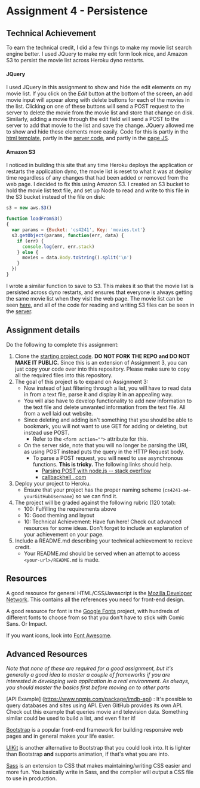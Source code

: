 
Assignment 4 - Persistence
===

Technical Achievement
---

To earn the technical credit, I did a few things to make my movie list search engine better. I used JQuery to make my edit form look nice, and Amazon S3 to persist the movie list across Heroku dyno restarts.

#### JQuery

I used JQuery in this assignment to show and hide the edit elements on my movie list. If you click on the *Edit* button at the bottom of the screen, an add movie input will appear along with delete buttons for each of the movies in the list. Clicking on one of these buttons will send a POST request to the server to delete the movie from the movie list and store that change on disk. Similarly, adding a movie through the edit field will send a POST to the server to add that movie to the list and save the change. JQuery allowed me to show and hide these elements more easily. Code for this is partly in the [html template](http://cs4241-a4-arthurlockman.herokuapp.com/template.html), partly in the [server code](http://cs4241-a4-arthurlockman.herokuapp.com/server.js), and partly in the [page JS](http://cs4241-a4-arthurlockman.herokuapp.com).

#### Amazon S3

I noticed in building this site that any time Heroku deploys the application or restarts the application dyno, the movie list is reset to what it was at deploy time regardless of any changes that had been added or removed from the web page. I decided to fix this using Amazon S3. I created an S3 bucket to hold the movie list text file, and set up Node to read and write to this file in the S3 bucket instead of the file on disk:

```javascript
s3 = new aws.S3()

function loadFromS3()
{
  var params = {Bucket: 'cs4241', Key: 'movies.txt'}
  s3.getObject(params, function(err, data) {
    if (err) {
      console.log(err, err.stack)
    } else {
      movies = data.Body.toString().split('\n')
    }
  })
}
```

I wrote a similar function to save to S3. This makes it so that the movie list is persisted across dyno restarts, and ensures that everyone is always getting the same movie list when they visit the web page. The movie list can be seen [here](https://s3.amazonaws.com/cs4241/movies.txt), and all of the code for reading and writing S3 files can be seen in the [server](http://cs4241-a4-arthurlockman.herokuapp.com/server.js).

Assignment details
---

Do the following to complete this assignment:

1. Clone the [starting project code](https://github.com/cs4241-16b/A4-Persistence). **DO NOT FORK THE REPO and DO NOT MAKE IT PUBLIC.** Since this is an extension of Assignment 3, you can just copy your code over into this repository. Please make sure to copy all the required files into this repository. 
2. The goal of this project is to expand on Assignment 3: 
   * Now instead of just filtering through a list, you will have to read data in from a text file, parse it and display it in an appealing way. 
   * You will also have to develop functionality to add new information to the text file and delete unwanted information from the text file. All from a well laid out website. 
   * Since deleting and adding isn't something that you should be able to bookmark, you will not want to use GET for adding or deleting, but instead use POST.
     * Refer to the `<form action="">` attribute for this.
   * On the server side, note that you will no longer be parsing the URI, as using POST instead puts the query in the HTTP Request body. 
     * To parse a POST request, you will need to use asynchronous functions. **This is tricky.** The following links should help.
       * [Parsing POST with node.js -- stack overflow](http://stackoverflow.com/a/8640308/2405902)
       * [callbackhell . com](http://callbackhell.com/)
3. Deploy your project to Heroku.
   * Ensure that your project has the proper naming scheme (`cs4241-a4-yourGitHubUsername`) so we can find it.
4. The project will be graded against the following rubric (120 total):
   * 100: Fulfilling the requirements above
   * 10: Good theming and layout
   * 10: Technical Achievement: Have fun here! Check out advanced resources for some ideas. Don't forget to include an explanation of your achievement on your page.
5. Include a README.md describing your technical achievement to recieve credit. 
   * Your README.md should be served when an attempt to access `<your-url>/README.md` is made.



Resources
---

A good resource for general HTML/CSS/Javascript is the [Mozilla Developer Network](https://developer.mozilla.org/en-US/). This contains all the references you need for front-end design.

A good resource for font is the [Google Fonts](https://fonts.google.com/) project, with hundreds of different fonts to choose from so that you don't have to stick with Comic Sans. Or Impact.

If you want icons, look into [Font Awesome](http://fontawesome.io/).


Advanced Resources
---
*Note that none of these are required for a good assignment, but it's generally a good idea to master a couple of frameworks if you are interested in developing web application in a real environment. As always, you should master the basics first before moving on to other parts*

[API Example] (https://www.npmjs.com/package/imdb-api) : It's possible to query databases and sites using API. Even GitHub provides its own API. Check out this example that queries movie and television data. Something similar could be used to build a list, and even filter it!

[Bootstrap](http://getbootstrap.com/) is a popular front-end framework for building responsive web pages and in general makes your life easier. 

[UIKit](https://getuikit.com/) is another alternative to Bootstrap that you could look into. It is lighter than Bootstrap __and__ supports animation, if that's what you are into. 

[Sass](http://sass-lang.com/) is an extension to CSS that makes maintaining/writing CSS easier and more fun. You basically write in Sass, and the complier will output a CSS file to use in production. 